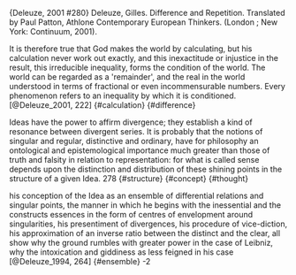 ﻿{Deleuze, 2001 #280}
Deleuze, Gilles. Difference and Repetition. Translated by Paul Patton, Athlone Contemporary European Thinkers. (London ; New York: Continuum, 2001).

It is therefore true that God makes the world by calculating, but his calculation never work out exactly, and this inexactitude or injustice in the result, this irreducible inequality, forms the condition of the world. The world can be regarded as a 'remainder', and the real in the world understood in terms of fractional or even incommensurable numbers. Every phenomenon refers to an inequality by which it is conditioned. [@Deleuze_2001, 222] {#calculation} {#difference}

Ideas have the power to affirm divergence; they establish a kind of resonance between divergent series. It is probably that the notions of singular and regular, distinctive and ordinary, have for philosophy an ontological and epistemological importance much greater than those of truth and falsity in relation to representation: for what is called sense  depends upon the distinction and distribution of these shining points in the structure of a given Idea. 278 {#structure} {#concept} {#thought}

his conception of the Idea as an ensemble of differential relations and singular points, the manner in which he begins with the inessential and the constructs essences in the form of centres of envelopment around singularities, his presentiment of divergences, his procedure of vice-diction, his approximation of an inverse ratio between the distinct and the clear, all show why the ground rumbles with greater power in the case of Leibniz, why the intoxication and giddiness as less feigned in his case [@Deleuze_1994, 264] {#ensemble} -2
